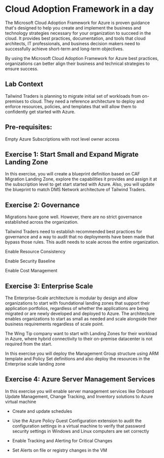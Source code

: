 # Cloud Adoption Framework in a day

The Microsoft Cloud Adoption Framework for Azure is proven guidance that's designed to help you create and implement the business and technology strategies necessary for your organization to succeed in the cloud. It provides best practices, documentation, and tools that cloud architects, IT professionals, and business decision makers need to successfully achieve short-term and long-term objectives.

By using the Microsoft Cloud Adoption Framework for Azure best practices, organizations can better align their business and technical strategies to ensure success.

## Lab Context 	
Tailwind Traders is planning to migrate initial set of workloads from on-premises to cloud. They need a reference architecture to deploy and enforce resources, policies, and templates that will allow them to confidently get started with Azure. 	

## Pre-requisites: 	
Empty Azure Subscriptions with root level owner access  	

## Exercise 1: Start Small and Expand Migrate Landing Zone 	

In this exercise, you will create a blueprint definition based on CAF Migration Landing Zone, explore the capabilities it provides and assign it at the subscription level to get start started with Azure. Also, you will update the blueprint to match DMS Network architecture of Tailwind Traders. 	


## Exercise 2: Governance  	

Migrations have gone well. However, there are no strict governance established across the organization.  	

Tailwind Traders need to establish recommended best practices for governance and a way to audit that no deployments have been made that bypass those rules. This audit needs to scale across the entire organization. 	

Enable Resource Consistency 	

Enable Security Baseline 	

Enable Cost Management 	

## Exercise 3: Enterprise Scale 	

 The Enterprise-Scale architecture is modular by design and allow organizations to start with foundational landing zones that support their application portfolios, regardless of whether the applications are being migrated or are newly developed and deployed to Azure. The architecture enables organizations to start as small as needed and scale alongside their business requirements regardless of scale point. 	

The Wing Tip company want to start with Landing Zones for their workload in Azure, where hybrid connectivity to their on-premise datacenter is not required from the start.  	

In this exercise you will deploy the Management Group structure using ARM template and Policy Set definitions and also deploy the resources in the Enterprise scale landing zone	

## Exercise 4: Azure Server Management Services 	

In this exercise you will enable server management services like Onboard Update Management, Change Tracking, and Inventory solutions to Azure virtual machine 	

- Create and update schedules 	

- Use the Azure Policy Guest Configuration extension to audit the configuration settings in a virtual machine to verify that password security settings in Windows and Linux computers are set correctly 	

- Enable Tracking and Alerting for Critical Changes 	

- Set Alerts on file or registry changes in the VM 
